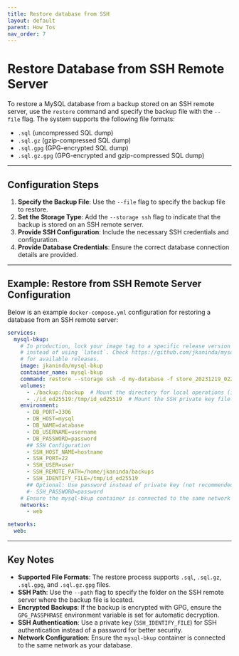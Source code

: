 ```yaml
---
title: Restore database from SSH
layout: default
parent: How Tos
nav_order: 7
---
```


# Restore Database from SSH Remote Server

To restore a MySQL database from a backup stored on an SSH remote server, use the `restore` command and specify the backup file with the `--file` flag. The system supports the following file formats:

- `.sql` (uncompressed SQL dump)
- `.sql.gz` (gzip-compressed SQL dump)
- `.sql.gpg` (GPG-encrypted SQL dump)
- `.sql.gz.gpg` (GPG-encrypted and gzip-compressed SQL dump)

---

## Configuration Steps

1. **Specify the Backup File**: Use the `--file` flag to specify the backup file to restore.
2. **Set the Storage Type**: Add the `--storage ssh` flag to indicate that the backup is stored on an SSH remote server.
3. **Provide SSH Configuration**: Include the necessary SSH credentials and configuration.
4. **Provide Database Credentials**: Ensure the correct database connection details are provided.

---

## Example: Restore from SSH Remote Server Configuration

Below is an example `docker-compose.yml` configuration for restoring a database from an SSH remote server:

```yaml
services:
  mysql-bkup:
    # In production, lock your image tag to a specific release version
    # instead of using `latest`. Check https://github.com/jkaninda/mysql-bkup/releases
    # for available releases.
    image: jkaninda/mysql-bkup
    container_name: mysql-bkup
    command: restore --storage ssh -d my-database -f store_20231219_022941.sql.gz --path /home/jkaninda/backups
    volumes:
      - ./backup:/backup  # Mount the directory for local operations (if needed)
      - ./id_ed25519:/tmp/id_ed25519  # Mount the SSH private key file
    environment:
      - DB_PORT=3306
      - DB_HOST=mysql
      - DB_NAME=database
      - DB_USERNAME=username
      - DB_PASSWORD=password
      ## SSH Configuration
      - SSH_HOST_NAME=hostname
      - SSH_PORT=22
      - SSH_USER=user
      - SSH_REMOTE_PATH=/home/jkaninda/backups
      - SSH_IDENTIFY_FILE=/tmp/id_ed25519
      ## Optional: Use password instead of private key (not recommended)
      #- SSH_PASSWORD=password
    # Ensure the mysql-bkup container is connected to the same network as your database
    networks:
      - web

networks:
  web:
```

---

## Key Notes

- **Supported File Formats**: The restore process supports `.sql`, `.sql.gz`, `.sql.gpg`, and `.sql.gz.gpg` files.
- **SSH Path**: Use the `--path` flag to specify the folder on the SSH remote server where the backup file is located.
- **Encrypted Backups**: If the backup is encrypted with GPG, ensure the `GPG_PASSPHRASE` environment variable is set for automatic decryption.
- **SSH Authentication**: Use a private key (`SSH_IDENTIFY_FILE`) for SSH authentication instead of a password for better security.
- **Network Configuration**: Ensure the `mysql-bkup` container is connected to the same network as your database.